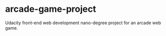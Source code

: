 # arcade-game-project
Udacity front-end web development nano-degree project for an arcade web game.
